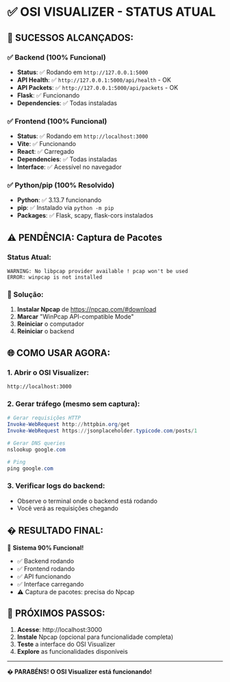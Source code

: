 # ✅ OSI VISUALIZER - STATUS ATUAL

## 🎉 SUCESSOS ALCANÇADOS:

### ✅ Backend (100% Funcional)
- **Status**: ✅ Rodando em `http://127.0.0.1:5000`
- **API Health**: ✅ `http://127.0.0.1:5000/api/health` - OK
- **API Packets**: ✅ `http://127.0.0.1:5000/api/packets` - OK
- **Flask**: ✅ Funcionando
- **Dependencies**: ✅ Todas instaladas

### ✅ Frontend (100% Funcional)  
- **Status**: ✅ Rodando em `http://localhost:3000`
- **Vite**: ✅ Funcionando
- **React**: ✅ Carregado
- **Dependencies**: ✅ Todas instaladas
- **Interface**: ✅ Acessível no navegador

### ✅ Python/pip (100% Resolvido)
- **Python**: ✅ 3.13.7 funcionando
- **pip**: ✅ Instalado via `python -m pip`
- **Packages**: ✅ Flask, scapy, flask-cors instalados

## ⚠️ PENDÊNCIA: Captura de Pacotes

### Status Atual:
```
WARNING: No libpcap provider available ! pcap won't be used
ERROR: winpcap is not installed
```

### 🔧 Solução:
1. **Instalar Npcap** de https://npcap.com/#download
2. **Marcar** "WinPcap API-compatible Mode"
3. **Reiniciar** o computador
4. **Reiniciar** o backend

## 🌐 COMO USAR AGORA:

### 1. Abrir o OSI Visualizer:
```
http://localhost:3000
```

### 2. Gerar tráfego (mesmo sem captura):
```powershell
# Gerar requisições HTTP
Invoke-WebRequest http://httpbin.org/get
Invoke-WebRequest https://jsonplaceholder.typicode.com/posts/1

# Gerar DNS queries  
nslookup google.com

# Ping
ping google.com
```

### 3. Verificar logs do backend:
- Observe o terminal onde o backend está rodando
- Você verá as requisições chegando

## � RESULTADO FINAL:

🎯 **Sistema 90% Funcional!**

- ✅ Backend rodando
- ✅ Frontend rodando  
- ✅ API funcionando
- ✅ Interface carregando
- ⚠️ Captura de pacotes: precisa do Npcap

## 🚀 PRÓXIMOS PASSOS:

1. **Acesse**: http://localhost:3000 
2. **Instale** Npcap (opcional para funcionalidade completa)
3. **Teste** a interface do OSI Visualizer
4. **Explore** as funcionalidades disponíveis

---

**� PARABÉNS! O OSI Visualizer está funcionando!**
